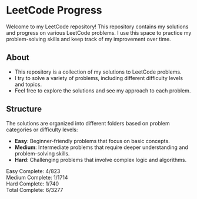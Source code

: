 # LeetCode Progress

Welcome to my LeetCode repository! This repository contains my solutions and progress on various LeetCode problems. I use this space to practice my problem-solving skills and keep track of my improvement over time.

## About

- This repository is a collection of my solutions to LeetCode problems.
- I try to solve a variety of problems, including different difficulty levels and topics.
- Feel free to explore the solutions and see my approach to each problem.

## Structure

The solutions are organized into different folders based on problem categories or difficulty levels:

- **Easy**: Beginner-friendly problems that focus on basic concepts.
- **Medium**: Intermediate problems that require deeper understanding and problem-solving skills.
- **Hard**: Challenging problems that involve complex logic and algorithms.

Easy Complete: 4/823  
Medium Complete: 1/1714  
Hard Complete: 1/740  
Total Complete: 6/3277
